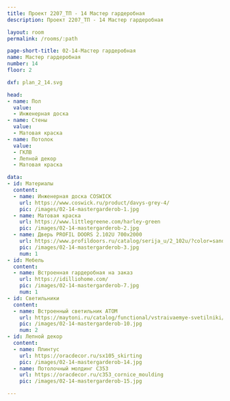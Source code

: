 ```yaml
---
title: Проект 2207_ТП - 14 Мастер гардеробная
description: Проект 2207_ТП - 14 Мастер гардеробная

layout: room
permalink: /rooms/:path

page-short-title: 02-14-Мастер гардеробная
name: Мастер гардеробная
number: 14
floor: 2

dxf: plan_2_14.svg

head:
- name: Пол
  value:
  - Инженерная доска
- name: Стены
  value:
  - Матовая краска
- name: Потолок
  value:
  - ГКЛВ
  - Лепной декор
  - Матовая краска

data:
- id: Материалы
  content:
  - name: Инженерная доска COSWICK
    url: https://www.coswick.ru/product/davys-grey-4/
    pic: /images/02-14-mastergarderob-1.jpg
  - name: Матовая краска
    url: https://www.littlegreene.com/harley-green
    pic: /images/02-14-mastergarderob-2.jpg
  - name: Дверь PROFIL DOORS 2.102U 700x2000
    url: https://www.profildoors.ru/catalog/serija_u/2_102u/?color=sand&glass=
    pic: /images/02-14-mastergarderob-3.jpg
    num: 1
- id: Мебель
  content:
  - name: Встроенная гардеробная на заказ
    url: https://idilliohome.com/
    pic: /images/02-14-mastergarderob-7.jpg
    num: 1
- id: Светильники
  content:
  - name: Встроенный светильник ATOM
    url: https://maytoni.ru/catalog/functional/vstraivaemye-svetilniki/dl024-2-02b/
    pic: /images/02-14-mastergarderob-10.jpg
    num: 2
- id: Лепной декор
  content:
  - name: Плинтус 
    url: https://oracdecor.ru/sx105_skirting
    pic: /images/02-14-mastergarderob-14.jpg
  - name: Потолочный молдинг C353
    url: https://oracdecor.ru/c353_cornice_moulding
    pic: /images/02-14-mastergarderob-15.jpg

---
```

